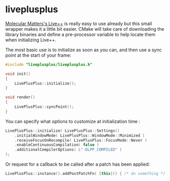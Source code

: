 # liveplusplus

[Molecular Matters's Live++](https://liveplusplus.tech/) is really easy to use already but this small wrapper makes it a little bit easier. CMake will take care of downloading the library binaries and define a pre-processor variable to help locate them when initializing Live++. 

The most basic use is to initialize as soon as you can, and then use a sync point at the start of your frame:

```cpp
#include "liveplusplus/liveplusplus.h"

void init()
{
    LivePlusPlus::initialize();
}

void render()
{
    LivePlusPlus::syncPoint();
}
```

You can specify what options to customize at initialization time :

```cpp
LivePlusPlus::initialize( LivePlusPlus::Settings()
	.initialWindowMode( LivePlusPlus::WindowMode::Minimized )
	.receiveFocusOnRecompile( LivePlusPlus::FocusMode::Never )
	.enableContinuousCompilation( false )
	.additionalCompilerOptions( L"-DLPP_COMPILED" )
);
```

Or request for a callback to be called after a patch has been applied:

```cpp
LivePlusPlus::instance().addPostPatchFn( [this]() { /* do something */ } );
```



